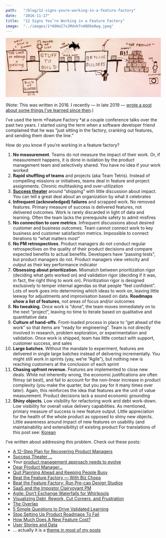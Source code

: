 ```yaml
---
path:	"/blog/12-signs-youre-working-in-a-feature-factory"
date:	"2016-11-17"
title:	"12 Signs You’re Working in a Feature Factory"
image:	"../images/1*A9HaI7x2MdvkTn48D9a0wg.jpeg"
---
```


![](../images/1*A9HaI7x2MdvkTn48D9a0wg.jpeg)

(Note: This was written in 2016. I recently — in late 2019 — [wrote a post about some things I've learned since then](https://amplitude.com/blog/12-signs-youre-working-in-a-feature-factory-3-years-later).)

I’ve used the term *Feature Factory *at a couple conference talks over the past two years. I started using the term when a software developer friend complained that he was “just sitting in the factory, cranking out features, and sending them down the line.”

How do you know if you’re working in a feature factory?

1. **No measurement**. Teams do not measure the impact of their work. Or, if measurement happens, it is done in isolation by the product management team and selectively shared. You have no idea if your work worked
2. **Rapid shuffling of teams** and projects (aka Team Tetris). Instead of compelling missions or initiatives, teams deal in feature and project assignments. Chronic multitasking and over-utilization
3. [**Success theater**](https://medium.com/@johnpcutler/success-theater-b60a1666fe67#.5zjj95jy4) around “shipping” with little discussion about impact. You can tell a great deal about an organization by what it celebrates
4. **Infrequent (acknowledged) failures** and scrapped work. No removed features. Primary measure of success is delivered features, not delivered outcomes. Work is rarely discarded in light of data and learning. Often the team lacks the prerequisite safety to admit misfires
5. **No connection to core metrics**. Infrequent discussions about desired customer and business outcomes. Team cannot connect work to key business and customer satisfaction metrics. Impossible to connect iterations to “what matters most”
6. **No PM retrospectives**. Product managers do not conduct regular retrospectives on the quality of their product decisions and compare expected benefits to actual benefits. Developers have “passing tests”, but product managers do not. Product managers view velocity and output as their key performance indicator
7. **Obsessing about prioritization**. Mismatch between prioritization rigor (deciding what gets worked on) and validation rigor (deciding if it was, in fact, the right thing to work on). Prioritization rigor is designed exclusively to temper internal agendas so that people “feel confident”. Lots of work goes into determining which ideas to work on, leaving little leeway for adjustments and improvisation based on data. **Roadmaps show a list of features**, not areas of focus and/or outcomes
8. **No tweaking**. Once work is “done”, the team moves immediately on to the next “project”, leaving no time to iterate based on qualitative and quantitative data
9. **Culture of hand-offs**. Front-loaded process in place to “get ahead of the work” so that items are “ready for engineering”. Team is not directly involved in research, problem exploration, or experimentation and validation. Once work is shipped, team has little contact with support, customer success, and sales
10. **Large batches**. Without the mandate to experiment, features are delivered in single large batches instead of delivering incrementally. You might still work in sprints (yay, we’re “Agile”), but nothing new is reaching customers at the conclusion of each sprint
11. **Chasing upfront revenue.** Features are implemented to close new deals. While not inherently wrong, the economic justifications are often flimsy (at best), and fail to account for the non-linear increase in product complexity (you make the quarter, but you pay for it many times over later). Again, this reinforces the idea that features are the unit of value measurement. Product decisions lack a sound economic grounding
12. **Shiny objects**. Low visibility for refactoring work and debt work-down. Low visibility for overall value delivery capabilities. As mentioned, primary measure of success is new feature output. Little appreciation for the health of the whole product as opposed to shiny new objects. Little awareness around impact of new features on usability (and maintainability and extensibility) of existing product
For translations of this post see: [Korean](http://JeongMin%20Kwon)

I’ve written about addressing this problem. Check out these posts:

* [A 12-Step Plan for Recovering Product Managers](https://hackernoon.com/a-12-step-program-for-recovering-product-managers-cd02fb2b6709#.d6tjlpbgl)
* [Success Theater …](https://medium.com/@johnpcutler/success-theater-b60a1666fe67#.5zjj95jy4)
* Your [product management approach needs to evolve](https://medium.com/@johnpcutler/the-evolving-product-manager-role-6f288bbc3cda#.1ps2ucfg0)
* [Dear Product Manager…](https://hackernoon.com/dear-product-managers-c488ba6386ea#.mij4797cz)
* [Quit Planning Ahead and Keeping People Busy](https://medium.com/@johnpcutler/quit-planning-ahead-and-keeping-people-busy-937e74d5a1fb#.vt8hm9887)
* [Beat the Feature Factory — With Biz Chops](https://medium.com/@johnpcutler/beat-the-feature-factory-with-biz-chops-dfc7cf6309ae#.ts03mh85d)
* [Beat the Feature Factory: Run Pre-cap Design Studios](https://medium.com/@johnpcutler/beat-the-feature-factory-run-pre-cap-design-studios-725d1c83ecd7#.bjmtflkas)
* [SaaS and the Impostor Clairvoyant PM](https://medium.theuxblog.com/saas-and-the-imposter-clairvoyant-pm-fa910eb7b4d0#.g8kaxplfj)
* [Agile: Don’t Exchange Waterfalls for Whirlpools](https://medium.com/@johnpcutler/agile-dont-exchange-waterfalls-for-whirlpools-798c50c08457#.m76848ghe)
* [Visualizing Debt, Rework, Cut Corners, and Frustration](https://medium.com/@johnpcutler/visualizing-debt-rework-cut-corners-and-frustration-8b1195fb67ea#.s4n5psmi7)
* [The Overlap](https://medium.com/@johnpcutler/the-overlap-puxeng-56dcfd33875b#.v2ftd32f1)
* [5 Simple Questions to Drive Validated Learning](https://medium.com/@johnpcutler/4-simple-questions-to-drive-validated-learning-548a51a70ee5#.b7ex322q1)
* [Stop Setting Up Product Roadmaps To Fail](https://medium.com/@johnpcutler/stop-setting-up-product-roadmaps-to-fail-3189452360a3#.xtcogg32i)
* [How Much Does A New Feature Cost?](https://medium.com/@johnpcutler/how-much-does-a-new-feature-cost-f93c82bf638f#.4z8zx61vn)
* [User Stories and Data](https://medium.com/@johnpcutler/user-stories-and-data-32057117fc7b#.2qb4k29jb)
* … actually it is a [theme in most of my posts](https://medium.com/@johnpcutler)